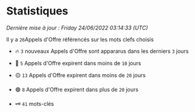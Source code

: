 # Statistiques


_Dernière mise à jour : Friday 24/06/2022 03:14:33 (UTC)_ 

Il y a `26`Appels d'Offre référencés sur les mots clefs choisis

- 🔥 `3` nouveaux Appels d'Offre sont appararus dans les derniers `3` jours
- 🔴  `5` Appels d'Offre expirent dans moins de `10` jours
- 🟡  `13` Appels d'Offre expirent dans moins de `20` jours
- 🟢  `8` Appels d'Offre expirent dans plus de `20` jours

- 🗝 `41` mots-clés